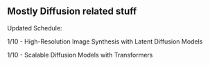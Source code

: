 ## Mostly Diffusion related stuff 


Updated Schedule: 

1/10 - High-Resolution Image Synthesis with Latent Diffusion Models 

1/10 - Scalable Diffusion Models with Transformers
